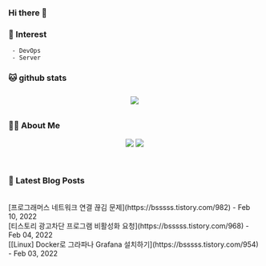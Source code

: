 
### Hi there 👋   

### 📖   Interest   
     - DevOps   
     - Server  

###  🐱 github stats  

<div id="main" align="center">
    <img src="https://github-readme-stats.vercel.app/api?username=qpyu66&hide=stars,contribs&count_private=true&show_icons=true"
        style="height: auto; margin-left: 20px; margin-right: 20px; padding: 10px;"/>
</div>

###  💁‍♀️ About Me  
<p align="center">
    <a href="https://bsssss.tistory.com/"><img src="https://img.shields.io/badge/Blog-FF5722?style=flat-square&logo=Blogger&logoColor=white"/></a>
    <a href="mailto:qpyu66@gmail.com"><img src="https://img.shields.io/badge/Gmail-d14836?style=flat-square&logo=Gmail&logoColor=white&link=qpyu66@gmail.com"/></a>
</p>

<br>

### 📕 Latest Blog Posts   
<br>
[프로그래머스  네트워크 연결 끊김 문제](https://bsssss.tistory.com/982) - Feb 10, 2022<br>
[티스토리 광고차단 프로그램 비활성화 요청](https://bsssss.tistory.com/968) - Feb 04, 2022<br>
[[Linux] Docker로 그라파나 Grafana 설치하기](https://bsssss.tistory.com/954) - Feb 03, 2022<br>
